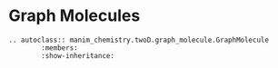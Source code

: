 # Graph Molecules

```{eval-rst}
.. autoclass:: manim_chemistry.twoD.graph_molecule.GraphMolecule
        :members:
        :show-inheritance:
```